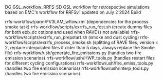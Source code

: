 DG GSL_workflow_RRFS-SD GSL workflow for retrospective simulations based on EMC's workflow for RRFSv1 updated on July 2 2024 Build


rrfs-workflow/parm/FV3LAM_wflow.xml (dependencies for the process smoke task)
rrfs-workflow/scripts/exrrfs_run_fcst.sh (create dummy files for both ebb_dc options and used when RAVE is not available)
rrfs-workflow/scripts/exrrfs_run_prepstart.sh (smoke and dust cycling)
rrfs-workflow/scripts/exrrfs_process_smoke.sh (splitting of RAVE files, version < 2, replace interpolated files if older than 5 days, always replace the Smoke file)
rrfs-workflow/ush/generate_fire_emissions.py (handles two fire emission scenarios)
rrfs-workflow/ush/HWP_tools.py (handles restart files for different cycling configurations)
rrfs-workflow/ush/fire_emiss_tools.py (handles two fire emission scenarios)
rrfs-workflow/ush/interp_tools.py (handles two fire emission scenarios)
